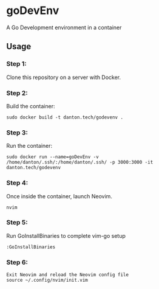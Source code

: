 # goDevEnv
A Go Development environment in a container

## Usage

### Step 1:
Clone this repository on a server with Docker.

### Step 2:
Build the container:
```
sudo docker build -t danton.tech/godevenv .
```

### Step 3:
Run the container:
```
sudo docker run --name=goDevEnv -v /home/danton/.ssh/:/home/danton/.ssh/ -p 3000:3000 -it danton.tech/godevenv
```

### Step 4:
Once inside the container, launch Neovim.
```
nvim
```

### Step 5:
Run GoInstallBinaries to complete vim-go setup
```
:GoInstallBinaries
```
### Step 6:
```
Exit Neovim and reload the Neovim config file
source ~/.config/nvim/init.vim
